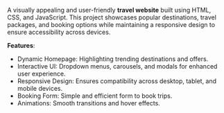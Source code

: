 A visually appealing and user-friendly **travel website** built using HTML, CSS, and JavaScript. This project showcases popular destinations, travel packages, and booking options while maintaining a responsive design to ensure accessibility across devices.

**Features**:
* Dynamic Homepage: Highlighting trending destinations and offers.
* Interactive UI: Dropdown menus, carousels, and modals for enhanced user experience.
* Responsive Design: Ensures compatibility across desktop, tablet, and mobile devices.
* Booking Form: Simple and efficient form to book trips.
* Animations: Smooth transitions and hover effects.


